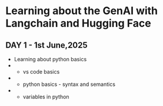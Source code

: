 # Learning about the GenAI with Langchain and Hugging Face

## DAY 1 - 1st June,2025

- Learning about python basics
- - vs code basics
- - python basics - syntax and semantics
- - variables in python
